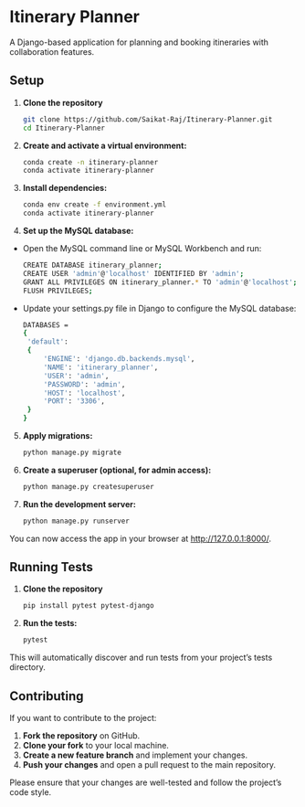 # Itinerary Planner

A Django-based application for planning and booking itineraries with collaboration features.

## Setup

1. **Clone the repository**
   ```bash
   git clone https://github.com/Saikat-Raj/Itinerary-Planner.git
   cd Itinerary-Planner

2. **Create and activate a virtual environment:**
   ```bash
   conda create -n itinerary-planner
   conda activate itinerary-planner

3. **Install dependencies:**
   ```bash
   conda env create -f environment.yml
   conda activate itinerary-planner

4. **Set up the MySQL database:**
+ Open the MySQL command line or MySQL Workbench and run:

   ```bash
   CREATE DATABASE itinerary_planner;
   CREATE USER 'admin'@'localhost' IDENTIFIED BY 'admin';
   GRANT ALL PRIVILEGES ON itinerary_planner.* TO 'admin'@'localhost';
   FLUSH PRIVILEGES;

+ Update your settings.py file in Django to configure the MySQL database:
   ```bash
   DATABASES = 
   {
    'default': 
    {
        'ENGINE': 'django.db.backends.mysql',
        'NAME': 'itinerary_planner',
        'USER': 'admin',
        'PASSWORD': 'admin',
        'HOST': 'localhost',
        'PORT': '3306',
    }
   }

5. **Apply migrations:**
   ```bash
   python manage.py migrate


5. **Create a superuser (optional, for admin access):**
   ```bash
   python manage.py createsuperuser

6. **Run the development server:**
   ```bash
   python manage.py runserver

You can now access the app in your browser at http://127.0.0.1:8000/.

## Running Tests

1. **Clone the repository**
   ```bash
   pip install pytest pytest-django

2. **Run the tests:**
   ```bash
   pytest

This will automatically discover and run tests from your project’s tests directory.

## Contributing

If you want to contribute to the project:

1. **Fork the repository** on GitHub.
2. **Clone your fork** to your local machine.
3. **Create a new feature branch** and implement your changes.
4. **Push your changes** and open a pull request to the main repository.

Please ensure that your changes are well-tested and follow the project’s code style.
